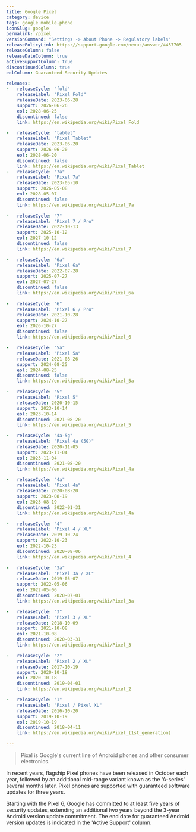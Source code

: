 ```yaml
---
title: Google Pixel
category: device
tags: google mobile-phone
iconSlug: google
permalink: /pixel
versionCommand: "Settings -> About Phone -> Regulatory labels"
releasePolicyLink: https://support.google.com/nexus/answer/4457705
releaseColumn: false
releaseDateColumn: true
activeSupportColumn: true
discontinuedColumn: true
eolColumn: Guaranteed Security Updates

releases:
-   releaseCycle: "fold"
    releaseLabel: "Pixel Fold"
    releaseDate: 2023-06-28
    support: 2026-06-26
    eol: 2028-06-25
    discontinued: false
    link: https://en.wikipedia.org/wiki/Pixel_Fold

-   releaseCycle: "tablet"
    releaseLabel: "Pixel Tablet"
    releaseDate: 2023-06-20
    support: 2026-06-20
    eol: 2028-06-20
    discontinued: false
    link: https://en.wikipedia.org/wiki/Pixel_Tablet
-   releaseCycle: "7a"
    releaseLabel: "Pixel 7a"
    releaseDate: 2023-05-10
    support: 2026-05-08
    eol: 2028-05-07
    discontinued: false
    link: https://en.wikipedia.org/wiki/Pixel_7a

-   releaseCycle: "7"
    releaseLabel: "Pixel 7 / Pro"
    releaseDate: 2022-10-13
    support: 2025-10-12
    eol: 2027-10-12
    discontinued: false
    link: https://en.wikipedia.org/wiki/Pixel_7

-   releaseCycle: "6a"
    releaseLabel: "Pixel 6a"
    releaseDate: 2022-07-28
    support: 2025-07-27
    eol: 2027-07-27
    discontinued: false
    link: https://en.wikipedia.org/wiki/Pixel_6a

-   releaseCycle: "6"
    releaseLabel: "Pixel 6 / Pro"
    releaseDate: 2021-10-28
    support: 2024-10-27
    eol: 2026-10-27
    discontinued: false
    link: https://en.wikipedia.org/wiki/Pixel_6

-   releaseCycle: "5a"
    releaseLabel: "Pixel 5a"
    releaseDate: 2021-08-26
    support: 2024-08-25
    eol: 2024-08-25
    discontinued: false
    link: https://en.wikipedia.org/wiki/Pixel_5a

-   releaseCycle: "5"
    releaseLabel: "Pixel 5"
    releaseDate: 2020-10-15
    support: 2023-10-14
    eol: 2023-10-14
    discontinued: 2021-08-20
    link: https://en.wikipedia.org/wiki/Pixel_5

-   releaseCycle: "4a-5g"
    releaseLabel: "Pixel 4a (5G)"
    releaseDate: 2020-11-05
    support: 2023-11-04
    eol: 2023-11-04
    discontinued: 2021-08-20
    link: https://en.wikipedia.org/wiki/Pixel_4a

-   releaseCycle: "4a"
    releaseLabel: "Pixel 4a"
    releaseDate: 2020-08-20
    support: 2023-08-19
    eol: 2023-08-19
    discontinued: 2022-01-31
    link: https://en.wikipedia.org/wiki/Pixel_4a

-   releaseCycle: "4"
    releaseLabel: "Pixel 4 / XL"
    releaseDate: 2019-10-24
    support: 2022-10-23
    eol: 2022-10-23
    discontinued: 2020-08-06
    link: https://en.wikipedia.org/wiki/Pixel_4

-   releaseCycle: "3a"
    releaseLabel: "Pixel 3a / XL"
    releaseDate: 2019-05-07
    support: 2022-05-06
    eol: 2022-05-06
    discontinued: 2020-07-01
    link: https://en.wikipedia.org/wiki/Pixel_3a

-   releaseCycle: "3"
    releaseLabel: "Pixel 3 / XL"
    releaseDate: 2018-10-09
    support: 2021-10-08
    eol: 2021-10-08
    discontinued: 2020-03-31
    link: https://en.wikipedia.org/wiki/Pixel_3

-   releaseCycle: "2"
    releaseLabel: "Pixel 2 / XL"
    releaseDate: 2017-10-19
    support: 2020-10-18
    eol: 2020-10-18
    discontinued: 2019-04-01
    link: https://en.wikipedia.org/wiki/Pixel_2

-   releaseCycle: "1"
    releaseLabel: "Pixel / Pixel XL"
    releaseDate: 2016-10-20
    support: 2019-10-19
    eol: 2019-10-19
    discontinued: 2018-04-11
    link: https://en.wikipedia.org/wiki/Pixel_(1st_generation)

---
```


> Pixel is Google's current line of Android phones and other consumer electronics.

In recent years, flagship Pixel phones have been released in October each year, followed by an
additional mid-range variant known as the 'A-series' several months later. Pixel phones are
supported with guaranteed software updates for three years.

Starting with the Pixel 6, Google has committed to at least five years of security updates,
extending an additional two years beyond the 3-year Android version update commitment. The end date
for guaranteed Android version updates is indicated in the 'Active Support' column.
